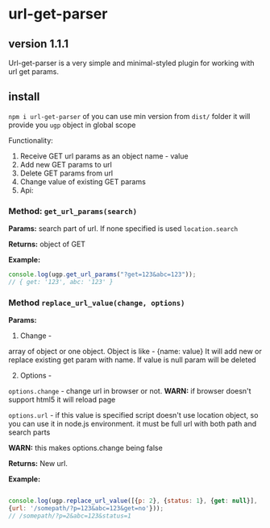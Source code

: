 # url-get-parser 
## version 1.1.1

Url-get-parser is a very simple and minimal-styled plugin for 
working with url get params.

## install
`npm i url-get-parser`
of you can use min version from `dist/` folder
it will provide you `ugp` object in global scope

Functionality:
1) Receive GET url params as an object name - value 
2) Add new GET params to url
3) Delete GET params from url
4) Change value of existing GET params
5) Api: 

### Method: `get_url_params(search)`
     
**Params:** search part of url. If none specified is used `location.search`
     
**Returns:** object of GET
      
**Example:** 
```javascript
console.log(ugp.get_url_params("?get=123&abc=123"));
// { get: '123', abc: '123' }
```
       
### Method `replace_url_value(change, options)`
     
**Params:**
  
 1) Change - 
 
 array of object or one object. 
 Object is like - {name: value}
 It will add new or replace existing get param with name.
 If value is null param will be deleted
 
 2) Options - 
 
 `options.change` - change url in browser or not. 
 **WARN:** if browser doesn't support html5 it will reload page
   
 `options.url` - if this value is specified script doesn't use location object,
 so you can use it in node.js environment.
 it must be full url with both path and search parts
 
 **WARN:** 
 this makes options.change being false 
 
 **Returns:**
 New url.
 
 **Example:**
 ```javascript
 
console.log(ugp.replace_url_value([{p: 2}, {status: 1}, {get: null}],
{url: '/somepath/?p=123&abc=123&get=no'}));
// /somepath/?p=2&abc=123&status=1
 ```